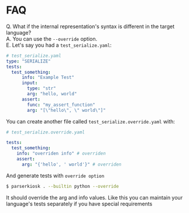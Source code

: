 # FAQ

Q. What if the internal representation's syntax is different in the target language?  
A. You can use the ``--override`` option.  
E. Let's say you had a ``test_serialize.yaml``:
``` yaml
# test_serialize.yaml
type: "SERIALIZE"
tests:
  test_something:
      info: "Example Test"
      input:
        type: "str"
        arg: "hello, world"
      assert:
        func: "my_assert_function"
        arg: "[\"hello\", \" world\"]"
```
You can create another file called ``test_serialize.override.yaml`` with:
``` yaml
# test_serialize.override.yaml

tests:
  test_something:
    info: "overriden info" # overriden
    assert:
      arg: "{'hello', ' world'}" # overriden
```
And generate tests with ```override option```
``` bash
$ parserkiosk . --builtin python --override 
```
It should override the arg and info values. Like this you can maintain your language's tests separately if you have special requirements
